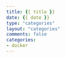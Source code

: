 ```yaml
---
title: {{ title }}
date: {{ date }}
type: "categories"
layout: "categories"
comments: false
categories: 
- docker
---
```



